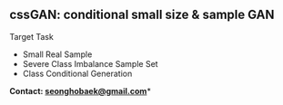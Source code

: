 ## cssGAN: conditional small size & sample GAN ##

Target Task

- Small Real Sample 
- Severe Class Imbalance Sample Set
- Class Conditional Generation


**Contact: seonghobaek@gmail.com***
